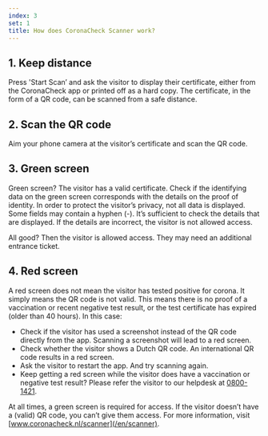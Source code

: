 ```yaml
---
index: 3
set: 1
title: How does CoronaCheck Scanner work?
---
```

## 1. Keep distance

Press 'Start Scan’ and ask the visitor to display their certificate, either from the CoronaCheck app or printed off as a hard copy. The certificate, in the form of a QR code, can be scanned from a safe distance. 

## 2. Scan the QR code

Aim your phone camera at the visitor’s certificate and scan the QR code.

## 3. Green screen

Green screen? The visitor has a valid certificate. Check if the identifying data on the green screen corresponds with the details on the proof of identity. In order to protect the visitor’s privacy, not all data is displayed. Some fields may contain a hyphen (-). It’s sufficient to check the details that are displayed. If the details are incorrect, the visitor is not allowed access.

All good? Then the visitor is allowed access. They may need an additional entrance ticket. 

## 4. Red screen
A red screen does not mean the visitor has tested positive for corona. It simply means the QR code is not valid. This means there is no proof of a vaccination or recent negative test result, or the test certificate has expired (older than 40 hours). In this case:

- Check if the visitor has used a screenshot instead of the QR code directly from the app. Scanning a screenshot will lead to a red screen.
- Check whether the visitor shows a Dutch QR code. An international QR code results in a red screen.
- Ask the visitor to restart the app. And try scanning again. 
- Keep getting a red screen while the visitor does have a vaccination or negative test result? Please refer the visitor to our helpdesk at <a href="tel:0800-1421">0800-1421</a>.

At all times, a green screen is required for access. If the visitor doesn’t have a (valid) QR code, you can’t give them access. For more information, visit [www.coronacheck.nl/scanner](/en/scanner).
